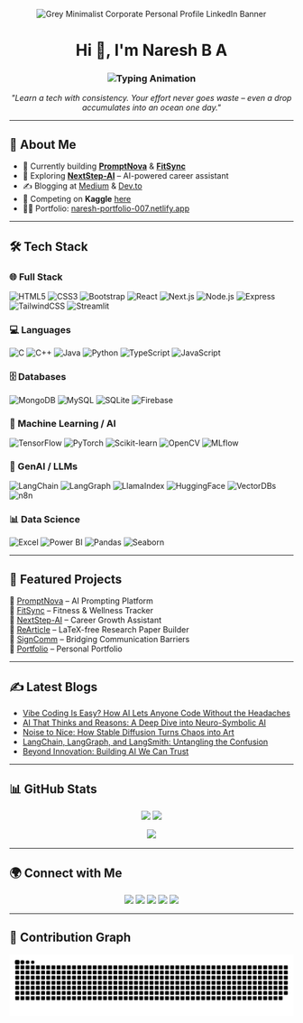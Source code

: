 <!-- Banner -->
<p align="center">
  <img width="1584" height="396" alt="Grey Minimalist Corporate Personal Profile LinkedIn Banner" src="https://github.com/user-attachments/assets/91a0b9de-e3d4-43fe-be5c-2e9c9beabf35" />
</p>

<!-- Typing Animation -->
<h1 align="center">Hi 👋, I'm Naresh B A</h1>
<h3 align="center">
  <img src="https://readme-typing-svg.herokuapp.com?font=Fira+Code&weight=600&size=22&pause=1000&color=0AFFEF&center=true&vCenter=true&random=false&width=500&lines=ML+Engineer;Full+Stack+Developer;AI+Engineer;Prompt+Engineer;Java+Developer" alt="Typing Animation" />
</h3>

<!-- Motivational Quote -->
<p align="center"><em>"Learn a tech with consistency. Your effort never goes waste – even a drop accumulates into an ocean one day."</em></p>

---

## 🚀 About Me  
- 🔭 Currently building **[PromptNova](https://prompt-nova.vercel.app/)** & **[FitSync]([https://github.com/Phoenixarjun/FitSync](https://fit-sync-sepia.vercel.app/))**  
- 🧩 Exploring **[NextStep-AI](https://github.com/Phoenixarjun/NextStep-AI)** – AI-powered career assistant  
- ✍️ Blogging at [Medium](https://medium.com/@phoenixarjun007) & [Dev.to](https://dev.to/naresh_007)  
- 🎯 Competing on **Kaggle** [here](https://www.kaggle.com/nareshba007)  
- 👨‍💻 Portfolio: [naresh-portfolio-007.netlify.app](https://naresh-portfolio-007.netlify.app/)  

---

## 🛠️ Tech Stack  

### 🌐 Full Stack  
![HTML5](https://img.shields.io/badge/HTML5-E34F26?style=for-the-badge&logo=html5&logoColor=white)  ![CSS3](https://img.shields.io/badge/CSS3-1572B6?style=for-the-badge&logo=css3&logoColor=white)  ![Bootstrap](https://img.shields.io/badge/Bootstrap-7952B3?style=for-the-badge&logo=bootstrap&logoColor=white)  ![React](https://img.shields.io/badge/React-0AFFEF?style=for-the-badge&logo=react&logoColor=black)  ![Next.js](https://img.shields.io/badge/Next.js-000000?style=for-the-badge&logo=next.js)  ![Node.js](https://img.shields.io/badge/Node.js-3C873A?style=for-the-badge&logo=node.js&logoColor=white)  ![Express](https://img.shields.io/badge/Express-303030?style=for-the-badge&logo=express)  ![TailwindCSS](https://img.shields.io/badge/TailwindCSS-38BDF8?style=for-the-badge&logo=tailwind-css)  ![Streamlit](https://img.shields.io/badge/Streamlit-FF4B4B?style=for-the-badge&logo=streamlit&logoColor=white)  


### 💻 Languages
![C](https://img.shields.io/badge/C-00599C?style=for-the-badge&logo=c&logoColor=white)  ![C++](https://img.shields.io/badge/C++-004482?style=for-the-badge&logo=cplusplus&logoColor=white)  ![Java](https://img.shields.io/badge/Java-FF0000?style=for-the-badge&logo=java&logoColor=white)  ![Python](https://img.shields.io/badge/Python-3776AB?style=for-the-badge&logo=python&logoColor=white)  ![TypeScript](https://img.shields.io/badge/TypeScript-3178C6?style=for-the-badge&logo=typescript&logoColor=white)  ![JavaScript](https://img.shields.io/badge/JavaScript-F7DF1E?style=for-the-badge&logo=javascript&logoColor=black)  

### 🗄️ Databases
![MongoDB](https://img.shields.io/badge/MongoDB-4EA94B?style=for-the-badge&logo=mongodb&logoColor=white)  ![MySQL](https://img.shields.io/badge/MySQL-00618A?style=for-the-badge&logo=mysql&logoColor=white)  ![SQLite](https://img.shields.io/badge/SQLite-07405E?style=for-the-badge&logo=sqlite&logoColor=white)
![Firebase](https://img.shields.io/badge/Firebase-FFCA28?style=for-the-badge&logo=firebase)  

### 🤖 Machine Learning / AI
![TensorFlow](https://img.shields.io/badge/TensorFlow-FF6F00?style=for-the-badge&logo=tensorflow&logoColor=white)  ![PyTorch](https://img.shields.io/badge/PyTorch-EE4C2C?style=for-the-badge&logo=pytorch&logoColor=white)  ![Scikit-learn](https://img.shields.io/badge/ScikitLearn-F7931E?style=for-the-badge&logo=scikit-learn&logoColor=white)  ![OpenCV](https://img.shields.io/badge/OpenCV-5C3EE8?style=for-the-badge&logo=opencv&logoColor=white)  ![MLflow](https://img.shields.io/badge/MLflow-0194E2?style=for-the-badge&logo=mlflow&logoColor=white)  

### 🔮 GenAI / LLMs
![LangChain](https://img.shields.io/badge/LangChain-121212?style=for-the-badge&logo=chainlink&logoColor=0AFFEF)  ![LangGraph](https://img.shields.io/badge/LangGraph-444444?style=for-the-badge&logo=graph&logoColor=0AFFEF)  ![LlamaIndex](https://img.shields.io/badge/LlamaIndex-FFB86C?style=for-the-badge)  ![HuggingFace](https://img.shields.io/badge/HuggingFace-FCC72D?style=for-the-badge&logo=huggingface)  ![VectorDBs](https://img.shields.io/badge/VectorDBs-6633FF?style=for-the-badge&logo=databricks)  ![n8n](https://img.shields.io/badge/n8n-FF6B6B?style=for-the-badge&logo=n8n&logoColor=white)  

### 📊 Data Science
![Excel](https://img.shields.io/badge/Excel-217346?style=for-the-badge&logo=microsoft-excel&logoColor=white)  ![Power BI](https://img.shields.io/badge/Power%20BI-F2C811?style=for-the-badge&logo=powerbi)  ![Pandas](https://img.shields.io/badge/Pandas-150458?style=for-the-badge&logo=pandas)  ![Seaborn](https://img.shields.io/badge/Seaborn-5C7B8B?style=for-the-badge)  

---

## 📌 Featured Projects  
🔹 [PromptNova](https://prompt-nova.vercel.app/) – AI Prompting Platform  
🔹 [FitSync](https://github.com/Phoenixarjun/FitSync) – Fitness & Wellness Tracker  
🔹 [NextStep-AI](https://github.com/Phoenixarjun/NextStep-AI) – Career Growth Assistant  
🔹 [ReArticle](https://github.com/Phoenixarjun/ReArticle) – LaTeX-free Research Paper Builder  
🔹 [SignComm](https://github.com/Phoenixarjun/SignComm) – Bridging Communication Barriers  
🔹 [Portfolio](https://naresh-portfolio-007.netlify.app/) – Personal Portfolio  

---

## ✍️ Latest Blogs  
<!-- BLOG-POST-LIST:START -->
- [Vibe Coding Is Easy? How AI Lets Anyone Code Without the Headaches](https://medium.com/@phoenixarjun007/vibe-coding-is-easy-how-ai-lets-anyone-code-without-the-headaches-4017f6e0258c?source=rss-bf9add216b39------2)
- [AI That Thinks and Reasons: A Deep Dive into Neuro-Symbolic AI](https://medium.com/@phoenixarjun007/ai-that-thinks-and-reasons-a-deep-dive-into-neuro-symbolic-ai-3d1c3fdb331d?source=rss-bf9add216b39------2)
- [Noise to Nice: How Stable Diffusion Turns Chaos into Art](https://medium.com/@phoenixarjun007/noise-to-nice-how-stable-diffusion-turns-chaos-into-art-a9cecf2caef3?source=rss-bf9add216b39------2)
- [LangChain, LangGraph, and LangSmith: Untangling the Confusion](https://medium.com/@phoenixarjun007/langchain-langgraph-and-langsmith-untangling-the-confusion-ed268d890e17?source=rss-bf9add216b39------2)
- [Beyond Innovation: Building AI We Can Trust](https://medium.com/@phoenixarjun007/beyond-innovation-building-ai-we-can-trust-2993076c8cf7?source=rss-bf9add216b39------2)
<!-- BLOG-POST-LIST:END -->

---

## 📊 GitHub Stats  
<p align="center">
  <img src="https://github-readme-stats.vercel.app/api?username=Phoenixarjun&show_icons=true&theme=radical" height="180"/>
  <img src="https://github-readme-streak-stats.herokuapp.com/?user=Phoenixarjun&theme=radical" height="180"/>
</p>

<p align="center">
  <img src="https://github-readme-stats.vercel.app/api/top-langs/?username=Phoenixarjun&layout=compact&theme=radical" />
</p>

---

## 🌍 Connect with Me  
<p align="center">
  <a href="https://linkedin.com/in/naresh-b-a"><img src="https://img.shields.io/badge/LinkedIn-0A66C2?style=for-the-badge&logo=linkedin" /></a>
  <a href="https://twitter.com/phoenixarjun007"><img src="https://img.shields.io/badge/Twitter-1DA1F2?style=for-the-badge&logo=twitter" /></a>
  <a href="https://www.kaggle.com/nareshba007"><img src="https://img.shields.io/badge/Kaggle-20BEFF?style=for-the-badge&logo=kaggle" /></a>
  <a href="https://leetcode.com/u/Naresh-007/"><img src="https://img.shields.io/badge/LeetCode-FFA116?style=for-the-badge&logo=leetcode" /></a>
  <a href="https://naresh-portfolio-007.netlify.app/"><img src="https://img.shields.io/badge/Portfolio-FF007F?style=for-the-badge&logo=vercel" /></a>
</p>

---

## 🐍 Contribution Graph  
<p align="center">
  <img src="https://github.com/Platane/snk/raw/output/github-contribution-grid-snake.svg" />
</p>
